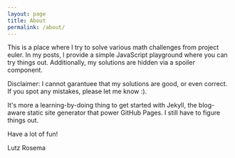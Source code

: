 ```yaml
---
layout: page
title: About
permalink: /about/
---
```


This is a place where I try to solve various math challenges from project euler. 
In my posts, I provide a simple JavaScript playground where you can try things out. Additionally, my solutions are hidden via a spoiler component. 

Disclaimer: I cannot garantuee that my solutions are good, or even correct. If you spot any mistakes, please let me know :).

It's more a learning-by-doing thing to get started with Jekyll, the blog-aware static site generator that power GitHub Pages. 
I still have to figure things out.

Have a lot of fun!

Lutz Rosema